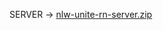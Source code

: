 SERVER -> [nlw-unite-rn-server.zip](https://github.com/ArthurViniciusR/NLW---Mobile/files/14940243/nlw-unite-rn-server.zip)
